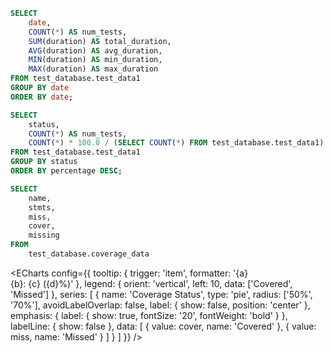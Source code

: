 ```sql table5
SELECT
    date,
    COUNT(*) AS num_tests,
    SUM(duration) AS total_duration,
    AVG(duration) AS avg_duration,
    MIN(duration) AS min_duration,
    MAX(duration) AS max_duration
FROM test_database.test_data1
GROUP BY date
ORDER BY date;
```


```sql table6
SELECT
    status,
    COUNT(*) AS num_tests,
    COUNT(*) * 100.0 / (SELECT COUNT(*) FROM test_database.test_data1) AS percentage
FROM test_database.test_data1
GROUP BY status
ORDER BY percentage DESC;
```

<!-- test_database.test_data1 -->

```sql table7
SELECT 
    name,
    stmts,
    miss,
    cover,
    missing
FROM 
    test_database.coverage_data
```

<ECharts
    config={{
        tooltip: {
            trigger: 'item',
            formatter: '{a} <br/>{b}: {c} ({d}%)'
        },
        legend: {
            orient: 'vertical',
            left: 10,
            data: ['Covered', 'Missed']
        },
        series: [
            {
                name: 'Coverage Status',
                type: 'pie',
                radius: ['50%', '70%'],
                avoidLabelOverlap: false,
                label: {
                    show: false,
                    position: 'center'
                },
                emphasis: {
                    label: {
                        show: true,
                        fontSize: '20',
                        fontWeight: 'bold'
                    }
                },
                labelLine: {
                    show: false
                },
                data: [
                    { value: cover, name: 'Covered' },
                    { value: miss, name: 'Missed' }
                ]
            }
        ]
    }}
/>




